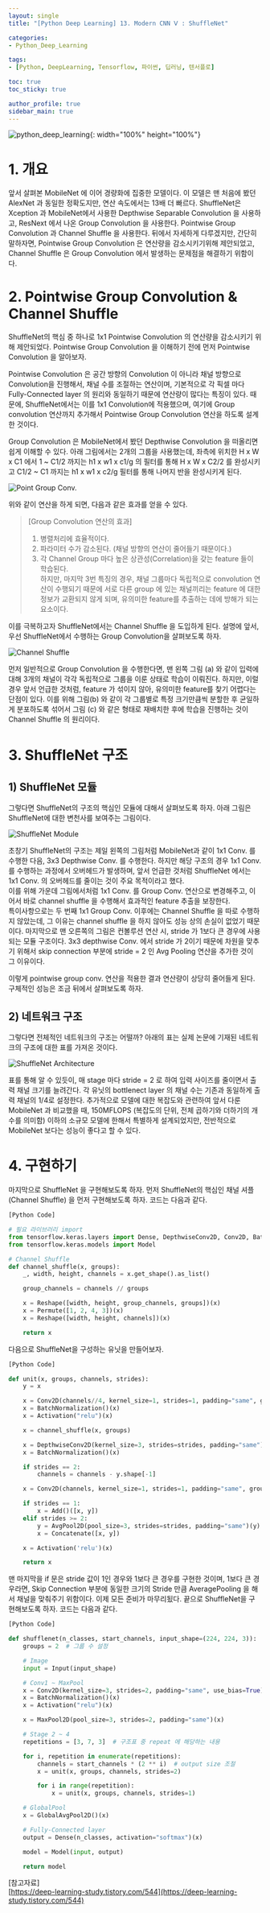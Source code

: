 ```yaml
---
layout: single
title: "[Python Deep Learning] 13. Modern CNN Ⅴ : ShuffleNet"

categories:
- Python_Deep_Learning

tags:
- [Python, DeepLearning, Tensorflow, 파이썬, 딥러닝, 텐서플로]

toc: true
toc_sticky: true

author_profile: true
sidebar_main: true
---
```


![python_deep_learning](/assets/images/blog_template/tensorflow.jpg){: width="100%" height="100%"}

# 1. 개요
앞서 살펴본 MobileNet 에 이어 경량화에 집중한 모델이다. 이 모델은 맨 처음에 봤던 AlexNet 과 동일한 정확도지만, 연산 속도에서는 13배 더 빠르다.
ShuffleNet은 Xception 과 MobileNet에서 사용한 Depthwise Separable Convolution 을 사용하고, ResNext 에서 나온 Group Convolution 을 사용한다.  Pointwise Group Convolution 과 Channel Shuffle 을 사용한다. 뒤에서 자세하게 다루겠지만, 간단히 말하자면, Pointwise Group Convolution 은 연산량을 감소시키기위해 제안되었고, Channel Shuffle 은 Group Convolution 에서 발생하는 문제점을 해결하기 위함이다.<br>

# 2. Pointwise Group Convolution & Channel Shuffle
ShuffleNet의 핵심 중 하나로 1x1 Pointwise Convolution 의 연산량을 감소시키기 위해 제안되었다. Pointwise Group Convolution 을 이해하기 전에 먼저 Pointwise Convolution 을 알아보자.<br>

Pointwise Convolution 은 공간 방향의 Convolution 이 아니라 채널 방향으로 Convolution을 진행해서, 채널 수를 조절하는 연산이며, 기본적으로 각 픽셀 마다 Fully-Connected layer 의 원리와 동일하기 때문에 연산량이 많다는 특징이 있다. 때문에, ShuffleNet에서는 이를 1x1 Convolution에 적용했으며, 여기에 Group convolution 연산까지 추가해서 Pointwise Group Convolution 연산을 하도록 설계한 것이다.<br>

Group Convolution 은 MobileNet에서 봤던 Depthwise Convolution 을 떠올리면 쉽게 이해할 수 있다. 아래 그림에서는 2개의 그룹을 사용했는데, 좌측에 위치한 H x W x C1 에서 1 ~ C1/2 까지는 h1 x w1 x c1/g 의 필터를 통해 H x W x C2/2 를 완성시키고 C1/2 ~ C1 까지는 h1 x w1 x c2/g 필터를 통해 나머지 반을 완성시키게 된다.<br>

![Point Group Conv.](/images/2021-12-08-python_deep_learning-chapter13-modern_cnn_5/1_point_group_conv.jpg)

위와 같이 연산을 하게 되면, 다음과 같은 효과를 얻을 수 있다.<br>

> [Group Convolution 연산의 효과]
> 1. 병렬처리에 효율적이다.
> 2. 파라미터 수가 감소된다. (채널 방향의 연산이 줄어들기 때문이다.)
> 3. 각 Channel Group 마다 높은 상관성(Correlation)을 갖는 feature 들이 학습된다.<br>
     하지만, 마지막 3번 특징의 경우, 채널 그룹마다 독립적으로 convolution 연산이 수행되기 때문에 서로 다른 group 에 있는 채널끼리는 feature 에 대한 정보가 교환되지 않게 되며, 유의미한 feature를 추출하는 데에 방해가 되는 요소이다.

이를 극복하고자 ShuffleNet에서는 Channel Shuffle 을 도입하게 된다. 설명에 앞서, 우선 ShuffleNet에서 수행하는 Group Convolution을 살펴보도록 하자.

![Channel Shuffle](/images/2021-12-08-python_deep_learning-chapter13-modern_cnn_5/2_channel_shuffle.jpg)

먼저 일반적으로 Group Convolution 을 수행한다면, 맨 왼쪽 그림 (a) 와 같이 입력에 대해 3개의 채널이 각각 독립적으로 그룹을 이룬 상태로 학습이 이뤄진다. 하지만, 이럴 경우 앞서 언급한 것처럼, feature 가 섞이지 않아, 유의미한 feature를 찾기 어렵다는 단점이 있다.
이를 위해 그림(b) 와 같이 각 그룹별로 특정 크기만큼씩 분할한 후 균일하게 분포하도록 섞어서 그림 (c) 와 같은 형태로 재배치한 후에 학습을 진행하는 것이 Channel Shuffle 의 원리이다.<br>

# 3. ShuffleNet 구조
## 1) ShuffleNet 모듈
그렇다면 ShuffleNet의 구조의 핵심인 모듈에 대해서 살펴보도록 하자. 아래 그림은 ShuffleNet에 대한 변천사를 보여주는 그림이다.<br>

![ShuffleNet Module](/images/2021-12-08-python_deep_learning-chapter13-modern_cnn_5/3_shufflenet_module.jpg)

초창기 ShuffleNet의 구조는 제일 왼쪽의 그림처럼 MobileNet과 같이 1x1 Conv. 를 수행한 다음, 3x3 Depthwise Conv. 를 수행한다. 하지만 해당 구조의 경우 1x1 Conv.  를 수행하는 과정에서 오버헤드가 발생하며, 앞서 언급한 것처럼 ShuffleNet 에서는 1x1 Conv. 의 오버헤드를 줄이는 것이 주요 목적이라고 했다.<br>
이를 위해 가운데 그림에서처럼 1x1 Conv. 를 Group Conv. 연산으로 변경해주고, 이어서 바로 channel shuffle 을 수행해서 효과적인 feature 추출을 보장한다.<br>
특이사항으로는 두 번째 1x1 Group Conv. 이후에는 Channel Shuffle 을 따로 수행하지 않았는데, 그 이유는 channel shuffle 을 하지 않아도 성능 상의 손실이 없었기 때문이다. 마지막으로 맨 오른쪽의 그림은 컨볼루션 연산 시, stride 가 1보다 큰 경우에 사용되는 모듈 구조이다. 3x3 depthwise Conv. 에서 stride 가 2이기 때문에 차원을 맞추기 위해서 skip connection 부분에 stride = 2 인 Avg Pooling 연산을 추가한 것이 그 이유이다.<br>

이렇게 pointwise group conv. 연산을 적용한 결과 연산량이 상당히 줄어들게 된다. 구체적인 성능은 조금 뒤에서 살펴보도록 하자.<br>

## 2) 네트워크 구조
그렇다면 전체적인 네트워크의 구조는 어떨까? 아래의 표는 실제 논문에 기재된 네트워크의 구조에 대한 표를 가져온 것이다.<br>

![ShuffleNet Architecture](/images/2021-12-08-python_deep_learning-chapter13-modern_cnn_5/4_model_architecture.jpg)

표를 통해 알 수 있듯이, 매 stage 마다 stride = 2 로 하여 입력 사이즈를 줄이면서 출력 채널 크기를 늘려간다. 각 유닛의 bottlenect layer 의 채널 수는 기존과 동일하게 출력 채널의 1/4로 설정한다. 추가적으로 모델에 대한 복잡도와 관련하여 앞서 다룬 MobileNet 과 비교했을 때, 150MFLOPS (복잡도의 단위, 전체 곱하기와 더하기의 개수를 의미함) 이하의 소규모 모델에 한해서 특별하게 설계되었지만, 전반적으로 MobileNet 보다는 성능이 좋다고 할 수 있다.<br>

# 4. 구현하기
마지막으로 ShuffleNet 을 구현해보도록 하자. 먼저 ShuffleNet의 핵심인 채널 셔플(Channel Shuffle) 을 먼저 구현해보도록 하자. 코드는 다음과 같다.<br>

```python
[Python Code]

# 필요 라이브러리 import
from tensorflow.keras.layers import Dense, DepthwiseConv2D, Conv2D, BatchNormalization, Activation, Permute, Reshape, AvgPool2D, Add, Concatenate, Input, MaxPool2D, GlobalAvgPool2D
from tensorflow.keras.models import Model

# Channel Shuffle
def channel_shuffle(x, groups):
    _, width, height, channels = x.get_shape().as_list()

    group_channels = channels // groups

    x = Reshape([width, height, group_channels, groups])(x)
    x = Permute([1, 2, 4, 3])(x)
    x = Reshape([width, height, channels])(x)

    return x
```

다음으로 ShuffleNet을 구성하는 유닛을 만들어보자.<br>

```python
[Python Code]

def unit(x, groups, channels, strides):
    y = x

    x = Conv2D(channels//4, kernel_size=1, strides=1, padding="same", groups=groups)
    x = BatchNormalization()(x)
    x = Activation("relu")(x)

    x = channel_shuffle(x, groups)

    x = DepthwiseConv2D(kernel_size=3, strides=strides, padding="same")(x)
    x = BatchNormalization()(x)

    if strides == 2:
        channels = channels - y.shape[-1]

    x = Conv2D(channels, kernel_size=1, strides=1, padding="same", groups=groups)(x)

    if strides == 1:
        x = Add()([x, y])
    elif strides >= 2:
        y = AvgPool2D(pool_size=3, strides=strides, padding="same")(y)
        x = Concatenate([x, y])

    x = Activation('relu')(x)

    return x
```

맨 마지막을 if 문은 stride 값이 1인 경우와 1보다 큰 경우를 구현한 것이며, 1보다 큰 경우라면, Skip Connection 부분에 동일한 크기의 Stride 만큼 AveragePooling 을 해서 채널을 맞춰주기 위함이다.
이제 모든 준비가 마무리됬다. 끝으로 ShuffleNet을 구현해보도록 하자. 코드는 다음과 같다.<br>

```python
[Python Code]

def shufflenet(n_classes, start_channels, input_shape=(224, 224, 3)):
    groups = 2  # 그룹 수 설정

    # Image
    input = Input(input_shape)

    # Conv1 ~ MaxPool
    x = Conv2D(kernel_size=3, strides=2, padding="same", use_bias=True)(input)
    x = BatchNormalization()(x)
    x = Activation("relu")(x)

    x = MaxPool2D(pool_size=3, strides=2, padding="same")(x)

    # Stage 2 ~ 4
    repetitions = [3, 7, 3]  # 구조표 중 repeat 에 해당하는 내용 

    for i, repetition in enumerate(repetitions):
        channels = start_channels * (2 ** i)  # output size 조절
        x = unit(x, groups, channels, strides=2)

        for i in range(repetition):           
            x = unit(x, groups, channels, strides=1)

    # GlobalPool
    x = GlobalAvgPool2D()(x)

    # Fully-Connected layer
    output = Dense(n_classes, activation="softmax")(x)

    model = Model(input, output)

    return model
```

[참고자료]<br>
[https://deep-learning-study.tistory.com/544](https://deep-learning-study.tistory.com/544)
